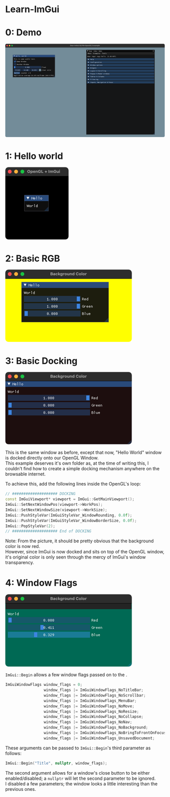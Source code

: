 # Learn-ImGui

# 0: Demo
![0_demo](0_demo/docs/0_demo.png)

# 1: Hello world
![1_hello_world](1_hello_world/docs/1_hello_world.png)

# 2: Basic RGB
![2_basic_rgb](2_basic_rgb/docs/2_basic_rgb.png)

# 3: Basic Docking
![3_basic_docking](3_basic_docking/docs/3_basic_docking.png)

This is the same window as before, except that now, "Hello World" window is docked directly onto our OpenGL Window.<br>
This example deserves it's own folder as, at the time of writing this, I couldn't find how to create a simple docking mechanism anywhere on the browsable internet.

To achieve this, add the following lines inside the OpenGL's loop:
```C++
// #################### DOCKING
const ImGuiViewport* viewport = ImGui::GetMainViewport();
ImGui::SetNextWindowPos(viewport->WorkPos);
ImGui::SetNextWindowSize(viewport->WorkSize);
ImGui::PushStyleVar(ImGuiStyleVar_WindowRounding, 0.0f);
ImGui::PushStyleVar(ImGuiStyleVar_WindowBorderSize, 0.0f);
ImGui::PopStyleVar(2);
// #################### End of DOCKING
```
Note: From the picture, it should be pretty obvious that the background color is now red.<br>
However, since ImGui is now docked and sits on top of the OpenGL window, it's original color is only seen through the mercy of ImGui's window transparency.

# 4: Window Flags
![4_window_flags](4_window_flags/docs/4_window_flags.png)

`ImGui::Begin` allows a few window flags passed on to the .<br>
```C++
ImGuiWindowFlags window_flags = 0;
				 window_flags |= ImGuiWindowFlags_NoTitleBar;
				 window_flags |= ImGuiWindowFlags_NoScrollbar;
				 window_flags |= ImGuiWindowFlags_MenuBar;
				 window_flags |= ImGuiWindowFlags_NoMove;
				 window_flags |= ImGuiWindowFlags_NoResize;
				 window_flags |= ImGuiWindowFlags_NoCollapse;
				 window_flags |= ImGuiWindowFlags_NoNav;
				 window_flags |= ImGuiWindowFlags_NoBackground;
				 window_flags |= ImGuiWindowFlags_NoBringToFrontOnFocus;
				 window_flags |= ImGuiWindowFlags_UnsavedDocument;
```
These arguments can be passed to `ImGui::Begin`'s third parameter as follows:
```C++
ImGui::Begin("Title", nullptr, window_flags);
```
The second argument allows for a window's close button to be either enabled/disabled; a `nullptr` will let the second parameter to be ignored.<br>
I disabled a few parameters; the window looks a little interesting than the previous ones.
